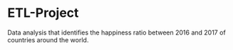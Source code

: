 # ETL-Project
Data analysis that identifies the happiness ratio between 2016 and 2017 of countries around the world.
